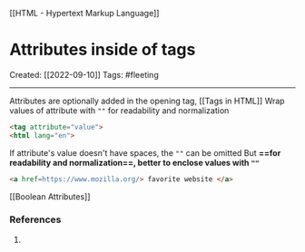 [[HTML - Hypertext Markup Language]]

# Attributes inside of tags
Created:  [[2022-09-10]]
Tags: #fleeting 

---
Attributes are optionally added in the opening tag, [[Tags in HTML]]
Wrap values of attribute with  `""` for readability and normalization
```HTML
<tag attribute="value">
<html lang="en">
``` 



If attribute's value doesn't have spaces, the `""` can be omitted 
But **==for readability and normalization==, better to enclose values with `""`**
```HTML
<a href=https://www.mozilla.org/> favorite website </a>
```



[[Boolean Attributes]]













### References
1. 